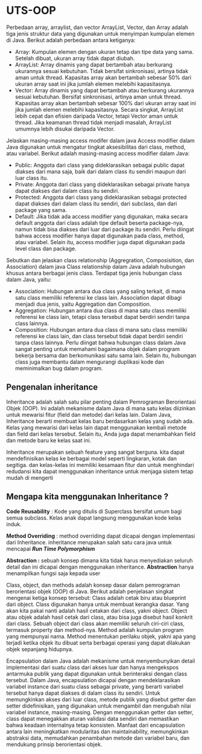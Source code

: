 # UTS-OOP
Perbedaan array, arraylist, dan vector
ArrayList, Vector, dan Array adalah tiga jenis struktur data yang digunakan untuk menyimpan kumpulan elemen di Java. Berikut adalah perbedaan antara ketiganya:
- Array: Kumpulan elemen dengan ukuran tetap dan tipe data yang sama. Setelah dibuat, ukuran array tidak dapat diubah.
- ArrayList: Array dinamis yang dapat bertambah atau berkurang ukurannya sesuai kebutuhan. Tidak bersifat sinkronisasi, artinya tidak aman untuk thread. Kapasitas array akan bertambah sebesar 50% dari ukuran array saat ini jika jumlah elemen melebihi kapasitasnya.
- Vector: Array dinamis yang dapat bertambah atau berkurang ukurannya sesuai kebutuhan. Bersifat sinkronisasi, artinya aman untuk thread. Kapasitas array akan bertambah sebesar 100% dari ukuran array saat ini jika jumlah elemen melebihi kapasitasnya.
Secara singkat, ArrayList lebih cepat dan efisien daripada Vector, tetapi Vector aman untuk thread. Jika keamanan thread tidak menjadi masalah, ArrayList umumnya lebih disukai daripada Vector.

Jelaskan masing-masing access modifer dalam java
Access modifier dalam Java digunakan untuk mengatur tingkat aksesibilitas dari class, method, atau variabel. Berikut adalah masing-masing access modifier dalam Java:
- Public: Anggota dari class yang dideklarasikan sebagai public dapat diakses dari mana saja, baik dari dalam class itu sendiri maupun dari luar class itu.
- Private: Anggota dari class yang dideklarasikan sebagai private hanya dapat diakses dari dalam class itu sendiri.
- Protected: Anggota dari class yang dideklarasikan sebagai protected dapat diakses dari dalam class itu sendiri, dari subclass, dan dari package yang sama.
- Default: Jika tidak ada access modifier yang digunakan, maka secara default anggota dari class adalah tipe default beserta package-nya, namun tidak bisa diakses dari luar dari package itu sendiri.
Perlu diingat bahwa access modifier hanya dapat digunakan pada class, method, atau variabel. Selain itu, access modifier juga dapat digunakan pada level class dan package.

Sebutkan dan jelaskan class relationship (Aggregration, Composisition, dan Association) dalam java
Class relationship dalam Java adalah hubungan khusus antara berbagai jenis class. Terdapat tiga jenis hubungan class dalam Java, yaitu:
- Association: Hubungan antara dua class yang saling terkait, di mana satu class memiliki referensi ke class lain. Association dapat dibagi menjadi dua jenis, yaitu Aggregation dan Composition.
- Aggregation: Hubungan antara dua class di mana satu class memiliki referensi ke class lain, tetapi class tersebut dapat berdiri sendiri tanpa class lainnya.
- Composition: Hubungan antara dua class di mana satu class memiliki referensi ke class lain, dan class tersebut tidak dapat berdiri sendiri tanpa class lainnya.
Perlu diingat bahwa hubungan class dalam Java sangat penting untuk memahami bagaimana objek dalam program bekerja bersama dan berkomunikasi satu sama lain. Selain itu, hubungan class juga membantu dalam mengurangi duplikasi kode dan meminimalkan bug dalam program.

## Pengenalan inheritance

Inheritance adalah salah satu pilar penting dalam Pemrograman Berorientasi Objek (OOP). Ini adalah mekanisme dalam Java di mana satu kelas diizinkan untuk mewarisi fitur (field dan metode) dari kelas lain. Dalam Java, Inheritance berarti membuat kelas baru berdasarkan kelas yang sudah ada. Kelas yang mewarisi dari kelas lain dapat menggunakan kembali metode dan field dari kelas tersebut. Selain itu, Anda juga dapat menambahkan field dan metode baru ke kelas saat ini.

Inheritance merupakan sebuah feature yang sangat berguna. kita dapat mendefinisikan kelas ke berbagai model seperti lingkaran, kotak dan segitiga. dan kelas-kelas ini memiliki kesamaan fitur dan untuk menghindari redudansi kita dapat menggunakan inheritance untuk menjaga sistem tetap mudah di mengerti

## Mengapa kita menggunakan Inheritance ?

**Code Reusability** : Kode yang ditulis di Superclass bersifat umum bagi semua subclass. Kelas anak dapat langsung menggunakan kode kelas induk.

**Method Overriding** : method overriding dapat dicapai dengan implementasi dari Inheritance. inheritance merupakan salah satu cara java untuk mencapai ***Run Time Polymorphism***

**Abstraction :** sebuah konsep dimana kita tidak harus menyediakan seluruh detail dan ini dicapai dengan menggunakan inheritance. **Abstraction** hanya menampilkan fungsi saja kepada user

Class, object, dan methods adalah konsep dasar dalam pemrograman berorientasi objek (OOP) di Java. Berikut adalah penjelasan singkat mengenai ketiga konsep tersebut:
Class adalah cetak biru atau blueprint dari object. Class digunakan hanya untuk membuat kerangka dasar. Yang akan kita pakai nanti adalah hasil cetakan dari class, yakni object.
Object atau objek adalah hasil cetak dari class, atau bisa juga disebut hasil konkrit dari class. Sebuah object dari class akan memiliki seluruh ciri-ciri class, termasuk property dan method-nya.
Method adalah kumpulan program yang mempunyai nama. Method menentukan perilaku objek, yakni apa yang terjadi ketika objek itu dibuat serta berbagai operasi yang dapat dilakukan objek sepanjang hidupnya.

Encapsulation dalam Java adalah mekanisme untuk menyembunyikan detail implementasi dari suatu class dari akses luar dan hanya mengekspos antarmuka publik yang dapat digunakan untuk berinteraksi dengan class tersebut. Dalam Java, encapsulation dicapai dengan mendeklarasikan variabel instance dari suatu class sebagai private, yang berarti variabel tersebut hanya dapat diakses di dalam class itu sendiri. Untuk memungkinkan akses dari luar class, metode publik yang disebut getter dan setter didefinisikan, yang digunakan untuk mengambil dan mengubah nilai variabel instance, masing-masing. Dengan menggunakan getter dan setter, class dapat menegakkan aturan validasi data sendiri dan memastikan bahwa keadaan internalnya tetap konsisten. Manfaat dari encapsulation antara lain meningkatkan modularitas dan maintainability, memungkinkan abstraksi data, memudahkan penambahan metode dan variabel baru, dan mendukung prinsip berorientasi objek.
